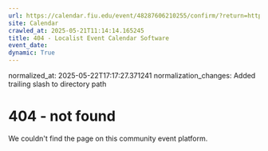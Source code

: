 ```yaml
---
url: https://calendar.fiu.edu/event/48287606210255/confirm/?return=https%3A%2F%2Fcalendar.fiu.edu%2Fevent%2Fsummer-c-commencement
site: Calendar
crawled_at: 2025-05-21T11:14:14.165245
title: 404 - Localist Event Calendar Software
event_date: 
dynamic: True
---
```

normalized_at: 2025-05-22T17:17:27.371241
normalization_changes: Added trailing slash to directory path

# 404 - not found
We couldn't find the page on this community event platform.
